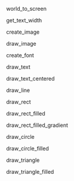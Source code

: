 world_to_screen

get_text_width

create_image

draw_image

create_font

draw_text

draw_text_centered

draw_line

draw_rect

draw_rect_filled

draw_rect_filled_gradient

draw_circle

draw_circle_filled

draw_triangle

draw_triangle_filled
